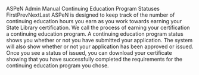ASPeN Admin Manual
Continuing Education Program Statuses
FirstPrevNextLast
ASPeN is designed to keep track of the number of continuing education hours you earn as you work towards earning your State Library certification.  We call the process of earning your certification a continuing education program.  A continuing education program status shows you whether or not you have submitted your application.  The system will also show whether or not your application has been approved or issued.  Once you see a status of issued, you can download your certificate showing that you have successfully completed the requirements for the continuing education program you chose.